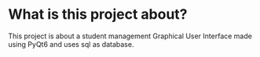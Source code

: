 # What is this project about?
This project is about a student management Graphical User Interface made using PyQt6 and uses sql as database.